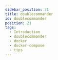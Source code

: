 ```yaml
---
sidebar_position: 21
title: doublecommander
id: doublecommander
position: 21
tags:
  - Introduction
  - doublecommander
  - docker
  - docker-compose
  - tips
---
```


